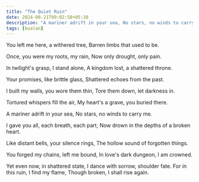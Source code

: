 ```yaml
---
title: "The Quiet Ruin"
date: 2024-08-21T09:02:58+05:30
description: "A mariner adrift in your sea, No stars, no winds to carry me."
tags: [bualan]
---
```

You left me here, a withered tree,
Barren limbs that used to be.

Once, you were my roots, my rain,
Now only drought, only pain.

In twilight's grasp, I stand alone,
A kingdom lost, a shattered throne.

Your promises, like brittle glass,
Shattered echoes from the past.

I built my walls, you wore them thin,
Tore them down, let darkness in.

Tortured whispers fill the air,
My heart's a grave, you buried there.

A mariner adrift in your sea,
No stars, no winds to carry me.

I gave you all, each breath, each part,
Now drown in the depths of a broken heart.

Like distant bells, your silence rings,
The hollow sound of forgotten things.

You forged my chains, left me bound,
In love's dark dungeon, I am crowned.

Yet even now, in shattered state,
I dance with sorrow, shoulder fate.
For in this ruin, I find my flame,
Though broken, I shall rise again.
